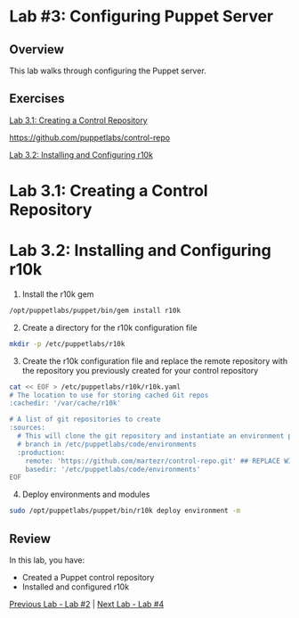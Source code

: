 # Lab #3: Configuring Puppet Server

## Overview

This lab walks through configuring the Puppet server.

## Exercises

[Lab 3.1: Creating a Control Repository](#lab-31-creating-a-control-repository)

https://github.com/puppetlabs/control-repo

[Lab 3.2: Installing and Configuring r10k](#lab-32-installing-and-configuring-r10k)

# Lab 3.1: Creating a Control Repository

# Lab 3.2: Installing and Configuring r10k

1. Install the r10k gem

```bash
/opt/puppetlabs/puppet/bin/gem install r10k
```

2. Create a directory for the r10k configuration file

```bash
mkdir -p /etc/puppetlabs/r10k
```

3. Create the r10k configuration file and replace the remote repository with the repository you previously created for your control repository

```bash
cat << EOF > /etc/puppetlabs/r10k/r10k.yaml
# The location to use for storing cached Git repos
:cachedir: '/var/cache/r10k'

# A list of git repositories to create
:sources:
  # This will clone the git repository and instantiate an environment per
  # branch in /etc/puppetlabs/code/environments
  :production:
    remote: 'https://github.com/martezr/control-repo.git' ## REPLACE WITH YOUR REPOSITORY ##
    basedir: '/etc/puppetlabs/code/environments'
EOF
```

4. Deploy environments and modules

```bash
sudo /opt/puppetlabs/puppet/bin/r10k deploy environment -m
```

## Review

In this lab, you have:

+ Created a Puppet control repository
+ Installed and configured r10k

[Previous Lab - Lab #2](./02-installing-puppet-server.md)  |  [Next Lab - Lab #4](./04-installing-puppet-agents.md)
